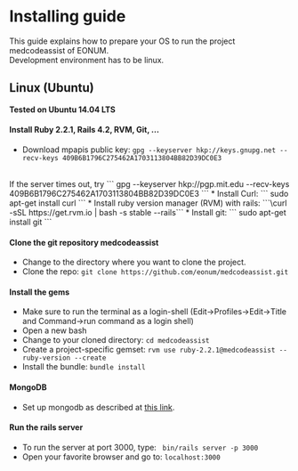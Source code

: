 # Installing guide
This guide explains how to prepare your OS to run the project medcodeassist of EONUM.
<br>
Development environment has to be linux.

## Linux (Ubuntu)
<b> Tested on Ubuntu 14.04 LTS </b>

#### Install Ruby 2.2.1, Rails 4.2, RVM, Git, ...

* Download mpapis public key: ``` gpg --keyserver hkp://keys.gnupg.net --recv-keys 409B6B1796C275462A1703113804BB82D39DC0E3 ```
<br>
If the server times out, try ``` gpg --keyserver hkp://pgp.mit.edu --recv-keys 409B6B1796C275462A1703113804BB82D39DC0E3 ```
* Install Curl: ``` sudo apt-get install curl ```
* Install ruby version manager (RVM) with rails: ```\curl -sSL https://get.rvm.io | bash -s stable --rails```
* Install git: ``` sudo apt-get install git ```

#### Clone the git repository medcodeassist
* Change to the directory where you want to clone the project.
* Clone the repo: ``` git clone https://github.com/eonum/medcodeassist.git ```

#### Install the gems
* Make sure to run the terminal as a login-shell (Edit->Profiles->Edit->Title and Command->run command as a login shell)
* Open a new bash
* Change to your cloned directory: ```cd medcodeassist ```
* Create a project-specific gemset: ``` rvm use ruby-2.2.1@medcodeassist --ruby-version --create ```
* Install the bundle: ``` bundle install ```

#### MongoDB
- Set up mongodb as described at <a href="https://docs.mongodb.org/manual/administration/install-on-linux/#recommended">this link</a>.

#### Run the rails server ####
* To run the server at port 3000, type: ``` bin/rails server -p 3000```
* Open your favorite browser and go to: ``` localhost:3000 ```

<!--
## Windows & Mac
<b> Tested on Windows 7 </b>

<table>
<th>NOTE</th>
<tr><td>This is not the best solution but one of the quickest.</td></tr>
<tr><td>Not tested on Mac.</td></tr>
</table>

#### Install Ruby 2.2, Rails 4.2, Git, ...

* Download and execute RailsInstaller for ruby 2.2 <a href="http://railsinstaller.org">here<a>
* Leave all checkboxes checked (to set the git user as well as to generate the ssh key pair).

#### Clone the git repository medcodeassist
* Open git bash (start->search for git bash)
* Change to the directory where you want to clone the project.
* Clone the repo: ``` git clone https://github.com/eonum/medcodeassist.git ```

#### Install the gems
* Change to your cloned directory: ```cd medcodeassist ```
* Install missing gems: ``` bundle install ```

#### Fix Bug
* At least on windows, you get a LoadError if you try now to start the rails server (sth like "stemmer.rb:2 'require': cannot load such file").
* To fix this, change to the directory you installed RailsInstaller (similar to "C:\RailsInstaller") and there navigate to stemmer.rb ("RailsInstaller\Ruby2.2.0\lib\ruby\gems\2.2.0\gems\ruby-stemmer-0.9.6-x86-mingw32\lib\lingua\") and open this file.
* In stemmer.rb comment line 2 out (require "lingua/[...]" -> # require "lingua/[...]").
* Save and exit file.

#### MongoDB
- Set up mongodb for windows as described at <a href="https://docs.mongodb.org/manual/tutorial/install-mongodb-on-windows/#install-mongodb-community-edition">this link</a>.
- Set up mongodb for OS X as described at <a href="https://docs.mongodb.org/manual/tutorial/install-mongodb-on-os-x/#install-mongodb-community-edition">this link</a>.

#### Run the rails server ####
* To run the server at port 3000, type: ``` bin/rails server -p 3000```
* Open your favorite browser and go to: ``` localhost:3000 ```

### Possible issues on windows
* If you run ``` bundle ``` and get an error like "the system cannot find the path specified'", change ```C:\RailsInstaller\Ruby2.2.0\bin\bundle.bat``` to ```ruby C:\RailsInstaller\Ruby2.2.0\bin\bundle %1 %2 %3 %4 %5```.
-->
